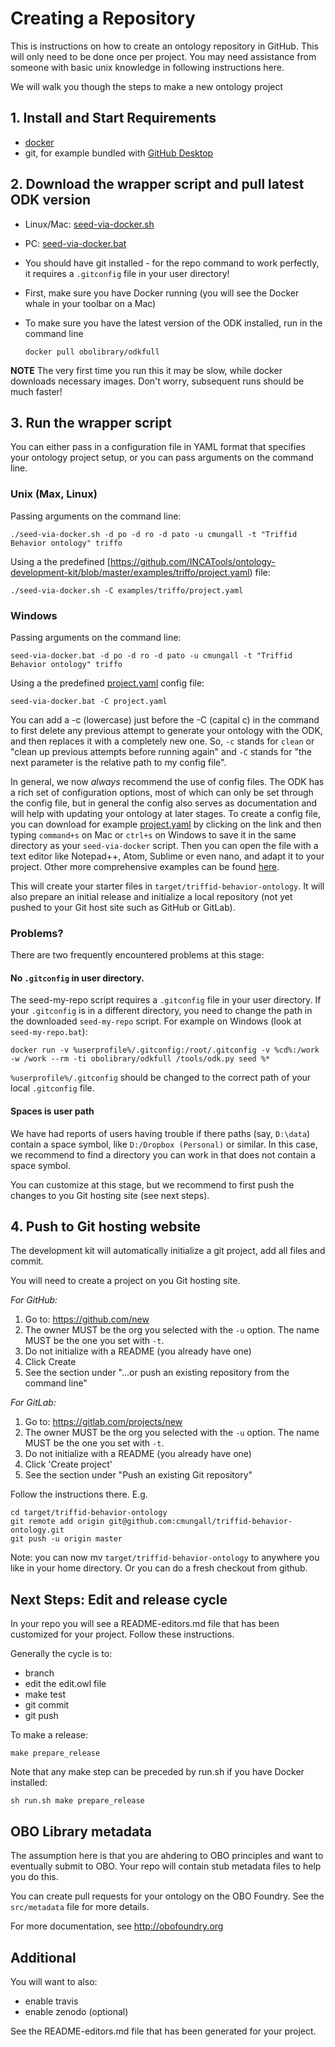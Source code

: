 # Creating a Repository

This is instructions on how to create an ontology repository in
GitHub. This will only need to be done once per project. You may need
assistance from someone with basic unix knowledge in following
instructions here.

We will walk you though the steps to make a new ontology project

## 1. Install and Start Requirements

 * [docker](https://www.docker.com/get-docker)
 * git, for example bundled with [GitHub Desktop](https://desktop.github.com/)

## 2. Download the wrapper script and pull latest ODK version

 * Linux/Mac: [seed-via-docker.sh](https://raw.githubusercontent.com/INCATools/ontology-development-kit/master/seed-via-docker.sh)
 * PC: [seed-via-docker.bat](https://raw.githubusercontent.com/INCATools/ontology-development-kit/master/seed-via-docker.bat)
 * You should have git installed - for the repo command to work perfectly, it requires a `.gitconfig` file in your user directory!
 * First, make sure you have Docker running (you will see the Docker whale in your toolbar on a Mac)
 * To make sure you have the latest version of the ODK installed, run in the command line 

    `docker pull obolibrary/odkfull`

**NOTE** The very first time you run this it may be slow, while docker downloads necessary images. Don't worry, subsequent runs should be much faster!

## 3. Run the wrapper script

You can either pass in a configuration file in YAML format that specifies your ontology project setup, or you can pass arguments on the command line.

### Unix (Max, Linux)

Passing arguments on the command line:

    ./seed-via-docker.sh -d po -d ro -d pato -u cmungall -t "Triffid Behavior ontology" triffo

Using a the predefined [https://github.com/INCATools/ontology-development-kit/blob/master/examples/triffo/project.yaml) file:

    ./seed-via-docker.sh -C examples/triffo/project.yaml

### Windows

Passing arguments on the command line:

    seed-via-docker.bat -d po -d ro -d pato -u cmungall -t "Triffid Behavior ontology" triffo

Using a the predefined [project.yaml](https://raw.githubusercontent.com/INCATools/ontology-development-kit/master/examples/triffo/project.yaml) config file:

    seed-via-docker.bat -C project.yaml

You can add a -c (lowercase) just before the -C (capital c) in the command to first delete any previous attempt to generate your ontology with the ODK, and then replaces it with a completely new one. So, `-c` stands for `clean` or "clean up previous attempts before running again" and `-C` stands for "the next parameter is the relative path to my config file".

In general, we now _always_ recommend the use of config files. The ODK has a rich set of configuration options, most of which can only be set through the config file, but in general the config also serves as documentation and will help with updating your ontology at later stages. To create a config file, you can download for example [project.yaml](https://raw.githubusercontent.com/INCATools/ontology-development-kit/master/examples/triffo/project.yaml) by clicking on the link and then typing `command+s` on Mac or `ctrl+s` on Windows to save it in the same directory as your `seed-via-docker` script. Then you can open the file with a text editor like Notepad++, Atom, Sublime or even nano, and adapt it to your project. Other more comprehensive examples can be found [here](https://github.com/INCATools/ontology-development-kit/tree/master/configs).

This will create your starter files in
`target/triffid-behavior-ontology`. It will also prepare an initial
release and initialize a local repository (not yet pushed to your Git host site such as GitHub or GitLab).

### Problems?

There are two frequently encountered problems at this stage:

#### No `.gitconfig` in user directory.

The seed-my-repo script requires a `.gitconfig` file in your user directory. If your `.gitconfig` is in a different directory, you need to change the path in the downloaded `seed-my-repo` script. For example on Windows (look at `seed-my-repo.bat`):

```
docker run -v %userprofile%/.gitconfig:/root/.gitconfig -v %cd%:/work -w /work --rm -ti obolibrary/odkfull /tools/odk.py seed %*
```

`%userprofile%/.gitconfig` should be changed to the correct path of your local `.gitconfig` file.

#### Spaces is user path

We have had reports of users having trouble if there paths (say, `D:\data`) contain a space symbol, like `D:/Dropbox (Personal)` or similar. In this case, we recommend to find a directory you can work in that does not contain a space symbol.

You can customize at this stage, but we recommend to first push the changes to you Git hosting site (see next steps).

## 4. Push to Git hosting website

The development kit will automatically initialize a git project, add all files and commit.

You will need to create a project on you Git hosting site.

*For GitHub:*

 1. Go to: https://github.com/new
 2. The owner MUST be the org you selected with the `-u` option. The name MUST be the one you set with `-t`.
 3. Do not initialize with a README (you already have one)
 4. Click Create
 5. See the section under "…or push an existing repository from the command line"

*For GitLab:*

 1. Go to: https://gitlab.com/projects/new
 2. The owner MUST be the org you selected with the `-u` option. The name MUST be the one you set with `-t`.
 3. Do not initialize with a README (you already have one)
 4. Click 'Create project'
 5. See the section under "Push an existing Git repository"

Follow the instructions there. E.g.

```
cd target/triffid-behavior-ontology
git remote add origin git@github.com:cmungall/triffid-behavior-ontology.git
git push -u origin master
```

Note: you can now mv `target/triffid-behavior-ontology` to anywhere you like in your home directory. Or you can do a fresh checkout from github.


## Next Steps: Edit and release cycle

In your repo you will see a README-editors.md file that has been customized for your project. Follow these instructions.

Generally the cycle is to:

 - branch
 - edit the edit.owl file
 - make test
 - git commit
 - git push

To make a release:

`make prepare_release`

Note that any make step can be preceded by run.sh if you have Docker installed:

`sh run.sh make prepare_release`

## OBO Library metadata

The assumption here is that you are ahdering to OBO principles and
want to eventually submit to OBO. Your repo will contain stub metadata
files to help you do this.

You can create pull requests for your ontology on the OBO Foundry. See the `src/metadata` file for more details.

For more documentation, see http://obofoundry.org

## Additional

You will want to also:

 * enable travis
 * enable zenodo (optional)

See the README-editors.md file that has been generated for your project.
